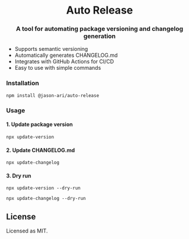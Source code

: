 <h1 align="center">Auto Release</h1>

<h3 align="center">A tool for automating package versioning and changelog generation</h3>

- Supports semantic versioning
- Automatically generates CHANGELOG.md
- Integrates with GitHub Actions for CI/CD
- Easy to use with simple commands

### Installation

```shell
npm install @jason-ari/auto-release
```

### Usage

#### 1. Update package version

```shell
npx update-version
```

#### 2. Update CHANGELOG.md

```shell
npx update-changelog
```

#### 3. Dry run

```shell
npx update-version --dry-run
```

```shell
npx update-changelog --dry-run
```

## License

Licensed as MIT.
